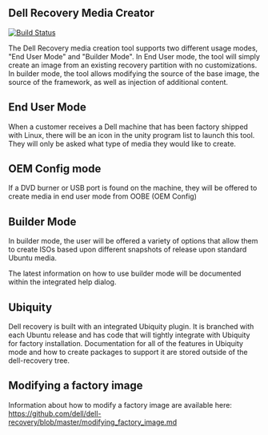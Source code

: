 Dell Recovery Media Creator
----
[![Build Status](https://travis-ci.org/dell/dell-recovery.png)](https://travis-ci.org/dell/dell-recovery)

The Dell Recovery media creation tool supports two different usage modes,
"End User Mode" and "Builder Mode".  In End User mode, the tool will simply
create an image from an existing recovery partition with no customizations.
In builder mode, the tool allows modifying the source of the base image,
the source of the framework, as well as injection of additional content.

End User Mode
---
When a customer receives a Dell machine that has been factory shipped
with Linux, there will be an icon in the unity program list to launch this
tool.  They will only be asked what type of media they would like to create.

OEM Config mode
---
If a DVD burner or USB port is found on the machine, they will be offered
to create media in end user mode from OOBE (OEM Config)

Builder Mode
---
In builder mode, the user will be offered a variety of options that allow them to create ISOs based upon different
snapshots of release upon standard Ubuntu media.

The latest information on how to use builder mode will be documented within the integrated help dialog.


Ubiquity
---
Dell recovery is built with an integrated Ubiquity plugin.  It is branched with each Ubuntu release and has code
that will tightly integrate with Ubiquity for factory installation.  Documentation for all of the features
in Ubiquity mode and how to create packages to support it are stored outside of the dell-recovery tree.

Modifying a factory image
---
Information about how to modify a factory image are available here:
https://github.com/dell/dell-recovery/blob/master/modifying_factory_image.md
